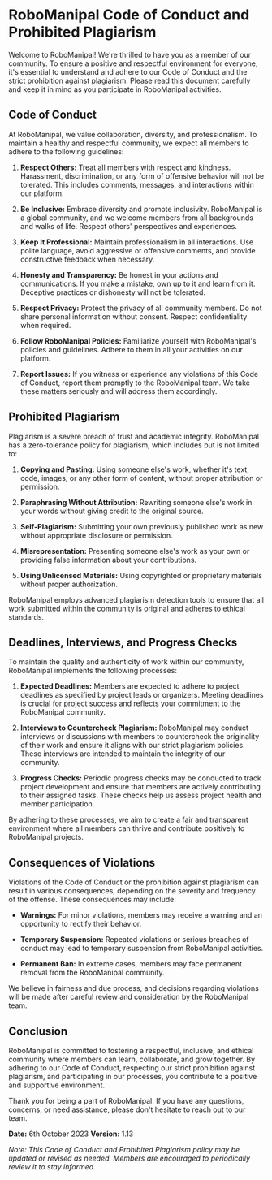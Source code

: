 # RoboManipal Code of Conduct and Prohibited Plagiarism

Welcome to RoboManipal! We're thrilled to have you as a member of our community. To ensure a positive and respectful environment for everyone, it's essential to understand and adhere to our Code of Conduct and the strict prohibition against plagiarism. Please read this document carefully and keep it in mind as you participate in RoboManipal activities.

## Code of Conduct

At RoboManipal, we value collaboration, diversity, and professionalism. To maintain a healthy and respectful community, we expect all members to adhere to the following guidelines:

1. **Respect Others:** Treat all members with respect and kindness. Harassment, discrimination, or any form of offensive behavior will not be tolerated. This includes comments, messages, and interactions within our platform.

2. **Be Inclusive:** Embrace diversity and promote inclusivity. RoboManipal is a global community, and we welcome members from all backgrounds and walks of life. Respect others' perspectives and experiences.

3. **Keep It Professional:** Maintain professionalism in all interactions. Use polite language, avoid aggressive or offensive comments, and provide constructive feedback when necessary.

4. **Honesty and Transparency:** Be honest in your actions and communications. If you make a mistake, own up to it and learn from it. Deceptive practices or dishonesty will not be tolerated.

5. **Respect Privacy:** Protect the privacy of all community members. Do not share personal information without consent. Respect confidentiality when required.

6. **Follow RoboManipal Policies:** Familiarize yourself with RoboManipal's policies and guidelines. Adhere to them in all your activities on our platform.

7. **Report Issues:** If you witness or experience any violations of this Code of Conduct, report them promptly to the RoboManipal team. We take these matters seriously and will address them accordingly.

## Prohibited Plagiarism

Plagiarism is a severe breach of trust and academic integrity. RoboManipal has a zero-tolerance policy for plagiarism, which includes but is not limited to:

1. **Copying and Pasting:** Using someone else's work, whether it's text, code, images, or any other form of content, without proper attribution or permission.

2. **Paraphrasing Without Attribution:** Rewriting someone else's work in your words without giving credit to the original source.

3. **Self-Plagiarism:** Submitting your own previously published work as new without appropriate disclosure or permission.

4. **Misrepresentation:** Presenting someone else's work as your own or providing false information about your contributions.

5. **Using Unlicensed Materials:** Using copyrighted or proprietary materials without proper authorization.

RoboManipal employs advanced plagiarism detection tools to ensure that all work submitted within the community is original and adheres to ethical standards.

## Deadlines, Interviews, and Progress Checks

To maintain the quality and authenticity of work within our community, RoboManipal implements the following processes:

1. **Expected Deadlines:** Members are expected to adhere to project deadlines as specified by project leads or organizers. Meeting deadlines is crucial for project success and reflects your commitment to the RoboManipal community.

2. **Interviews to Countercheck Plagiarism:** RoboManipal may conduct interviews or discussions with members to countercheck the originality of their work and ensure it aligns with our strict plagiarism policies. These interviews are intended to maintain the integrity of our community.

3. **Progress Checks:** Periodic progress checks may be conducted to track project development and ensure that members are actively contributing to their assigned tasks. These checks help us assess project health and member participation.

By adhering to these processes, we aim to create a fair and transparent environment where all members can thrive and contribute positively to RoboManipal projects.

## Consequences of Violations

Violations of the Code of Conduct or the prohibition against plagiarism can result in various consequences, depending on the severity and frequency of the offense. These consequences may include:

- **Warnings:** For minor violations, members may receive a warning and an opportunity to rectify their behavior.

- **Temporary Suspension:** Repeated violations or serious breaches of conduct may lead to temporary suspension from RoboManipal activities.

- **Permanent Ban:** In extreme cases, members may face permanent removal from the RoboManipal community.

We believe in fairness and due process, and decisions regarding violations will be made after careful review and consideration by the RoboManipal team.

## Conclusion

RoboManipal is committed to fostering a respectful, inclusive, and ethical community where members can learn, collaborate, and grow together. By adhering to our Code of Conduct, respecting our strict prohibition against plagiarism, and participating in our processes, you contribute to a positive and supportive environment.

Thank you for being a part of RoboManipal. If you have any questions, concerns, or need assistance, please don't hesitate to reach out to our team.

**Date:** 6th October 2023
**Version:** 1.13

*Note: This Code of Conduct and Prohibited Plagiarism policy may be updated or revised as needed. Members are encouraged to periodically review it to stay informed.*
